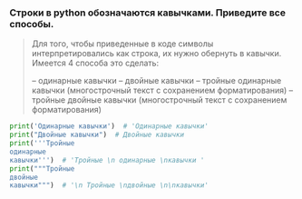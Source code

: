 ### Строки в python обозначаются кавычками. Приведите все способы.

> Для того, чтобы приведенные в коде символы интерпретировались как строка, их нужно обернуть в кавычки. Имеется 4 способа это сделать:
>
> – одинарные кавычки
> – двойные кавычки
> – тройные одинарные кавычки (многострочный текст с сохранением форматирования)
> – тройные двойные кавычки (многострочный текст с сохранением форматирования)

```python
print('Одинарные кавычки')  # 'Одинарные кавычки'
print("Двойные кавычки")  # Двойные кавычки
print('''Тройные
одинарные
кавычки''')  # 'Тройные \n одинарные \nкавычки '
print("""Тройные
двойные
кавычки""")  # '\n Тройные \nдвойные \n\nкавычки'
```
